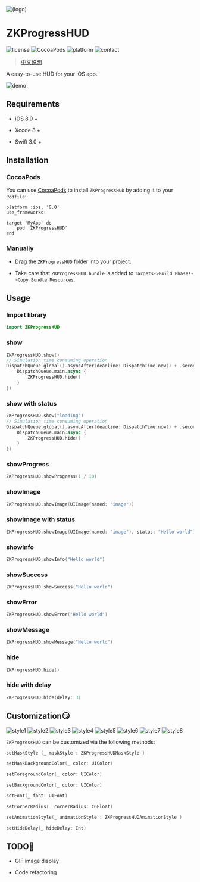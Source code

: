 ![(logo)](https://raw.githubusercontent.com/WangWenzhuang/ZKProgressHUD/master/Demo/image%402x.png)

# ZKProgressHUD

![license](https://img.shields.io/badge/license-MIT-brightgreen.svg)
![CocoaPods](https://img.shields.io/badge/pod-v1.0-brightgreen.svg)
![platform](https://img.shields.io/badge/platform-iOS-brightgreen.svg)
![contact](https://img.shields.io/badge/contact-1020304029%40qq.com-brightgreen.svg)

> [中文说明](https://github.com/WangWenzhuang/ZKProgressHUD/blob/master/README-Chinese.md)

A easy-to-use HUD for your iOS app.

![demo](https://raw.githubusercontent.com/WangWenzhuang/ZKProgressHUD/master/image/demo.gif)

## Requirements

* iOS 8.0 +

* Xcode 8 +

* Swift 3.0 +

## Installation

### CocoaPods

You can use [CocoaPods](http://cocoapods.org/) to install `ZKProgressHUD` by adding it to your `Podfile`:

```ogdl
platform :ios, '8.0'
use_frameworks!

target 'MyApp' do
    pod 'ZKProgressHUD'
end
```
### Manually

* Drag the `ZKProgressHUD` folder into your project.

* Take care that `ZKProgressHUD.bundle` is added to `Targets->Build Phases->Copy Bundle Resources`.

## Usage

### Import library

```swift
import ZKProgressHUD
```

### show

```swift
ZKProgressHUD.show()
// Simulation time consuming operation
DispatchQueue.global().asyncAfter(deadline: DispatchTime.now() + .seconds(3), execute: {
    DispatchQueue.main.async {
        ZKProgressHUD.hide()
    }
})
```

### show with status

```swift
ZKProgressHUD.show("loading")
// Simulation time consuming operation
DispatchQueue.global().asyncAfter(deadline: DispatchTime.now() + .seconds(3), execute: {
    DispatchQueue.main.async {
        ZKProgressHUD.hide()
    }
})
```

### showProgress

```swift
ZKProgressHUD.showProgress(1 / 10)
```

### showImage

```swift
ZKProgressHUD.showImage(UIImage(named: "image"))
```

### showImage with status

```swift
ZKProgressHUD.showImage(UIImage(named: "image"), status: "Hello world")
```

### showInfo

```swift
ZKProgressHUD.showInfo("Hello world")
```

### showSuccess

```swift
ZKProgressHUD.showSuccess("Hello world")
```

### showError

```swift
ZKProgressHUD.showError("Hello world")
```

### showMessage

```swift
ZKProgressHUD.showMessage("Hello world")
```

### hide

```swift
ZKProgressHUD.hide()
```

### hide with delay

```swift
ZKProgressHUD.hide(delay: 3)
```

## Customization😏

![style1](https://raw.githubusercontent.com/WangWenzhuang/ZKProgressHUD/master/image/style1.PNG)
![style2](https://raw.githubusercontent.com/WangWenzhuang/ZKProgressHUD/master/image/style2.PNG)
![style3](https://raw.githubusercontent.com/WangWenzhuang/ZKProgressHUD/master/image/style3.PNG)
![style4](https://raw.githubusercontent.com/WangWenzhuang/ZKProgressHUD/master/image/style4.PNG)
![style5](https://raw.githubusercontent.com/WangWenzhuang/ZKProgressHUD/master/image/style5.PNG)
![style6](https://raw.githubusercontent.com/WangWenzhuang/ZKProgressHUD/master/image/style6.PNG)
![style7](https://raw.githubusercontent.com/WangWenzhuang/ZKProgressHUD/master/image/style7.PNG)
![style8](https://raw.githubusercontent.com/WangWenzhuang/ZKProgressHUD/master/image/style8.PNG)

`ZKProgressHUD` can be customized via the following methods:

```swift
setMaskStyle (_ maskStyle : ZKProgressHUDMaskStyle )

setMaskBackgroundColor(_ color: UIColor)

setForegroundColor(_ color: UIColor)

setBackgroundColor(_ color: UIColor)

setFont(_ font: UIFont)

setCornerRadius(_ cornerRadius: CGFloat)

setAnimationStyle(_ animationStyle : ZKProgressHUDAnimationStyle )

setHideDelay(_ hideDelay: Int)
```

## TODO💪

* GIF image display

* Code refactoring
